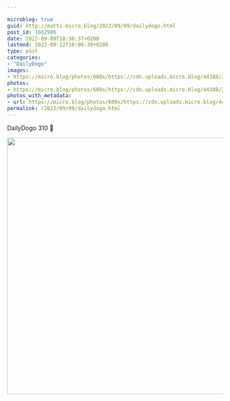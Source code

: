 ```yaml
---

microblog: true
guid: http://matti.micro.blog/2022/09/09/dailydogo.html
post_id: 1662986
date: 2022-09-09T18:36:37+0200
lastmod: 2022-09-12T10:08:39+0200
type: post
categories:
- "DailyDogo"
images:
- https://micro.blog/photos/600x/https://cdn.uploads.micro.blog/44388/2022/4c1bfe45f8.jpg
photos:
- https://micro.blog/photos/600x/https://cdn.uploads.micro.blog/44388/2022/4c1bfe45f8.jpg
photos_with_metadata:
- url: https://micro.blog/photos/600x/https://cdn.uploads.micro.blog/44388/2022/4c1bfe45f8.jpg
permalink: /2022/09/09/dailydogo.html
---
```

DailyDogo 310 🐶

<img src="https://micro.blog/photos/600x/https://blog.martin-haehnel.de/uploads/2022/4c1bfe45f8.jpg" width="600" height="600" alt="" />
